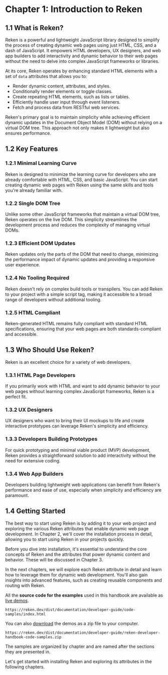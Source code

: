 

# Chapter 1: Introduction to Reken

## 1.1 What is Reken?

Reken is a powerful and lightweight JavaScript library designed to simplify the process of creating dynamic web pages using just HTML, CSS, and a dash of JavaScript. It empowers HTML developers, UX designers, and web app builders to add interactivity and dynamic behavior to their web pages without the need to delve into complex JavaScript frameworks or libraries.

At its core, Reken operates by enhancing standard HTML elements with a set of `data` attributes that allows you to:

- Render dynamic content, attributes, and styles.
- Conditionally render elements or toggle classes.
- Create repeating HTML elements, such as lists or tables.
- Efficiently handle user input through event listeners.
- Fetch and process data from RESTful web services.

Reken's primary goal is to maintain simplicity while achieving efficient dynamic updates in the Document Object Model (DOM) without relying on a virtual DOM tree. This approach not only makes it lightweight but also ensures performance.

## 1.2 Key Features

### 1.2.1 Minimal Learning Curve

Reken is designed to minimize the learning curve for developers who are already comfortable with HTML, CSS, and basic JavaScript. You can start creating dynamic web pages with Reken using the same skills and tools you're already familiar with.

### 1.2.2 Single DOM Tree

Unlike some other JavaScript frameworks that maintain a virtual DOM tree, Reken operates on the live DOM. This simplicity streamlines the development process and reduces the complexity of managing virtual DOMs.

### 1.2.3 Efficient DOM Updates

Reken updates only the parts of the DOM that need to change, minimizing the performance impact of dynamic updates and providing a responsive user experience.

### 1.2.4 No Tooling Required

Reken doesn't rely on complex build tools or transpilers. You can add Reken to your project with a simple script tag, making it accessible to a broad range of developers without additional tooling.

### 1.2.5 HTML Compliant

Reken-generated HTML remains fully compliant with standard HTML specifications, ensuring that your web pages are both standards-compliant and accessible.

## 1.3 Who Should Use Reken?

Reken is an excellent choice for a variety of web developers.

### 1.3.1 HTML Page Developers

If you primarily work with HTML and want to add dynamic behavior to your web pages without learning complex JavaScript frameworks, Reken is a perfect fit.

### 1.3.2 UX Designers

UX designers who want to bring their UI mockups to life and create interactive prototypes can leverage Reken's simplicity and efficiency.

### 1.3.3 Developers Building Prototypes

For quick prototyping and minimal viable product (MVP) development, Reken provides a straightforward solution to add interactivity without the need for extensive coding.

### 1.3.4 Web App Builders

Developers building lightweight web applications can benefit from Reken's performance and ease of use, especially when simplicity and efficiency are paramount.

## 1.4 Getting Started

The best way to start using Reken is by adding it to your web project and exploring the various Reken attributes that enable dynamic web page development. In Chapter 2, we'll cover the installation process in detail, allowing you to start using Reken in your projects quickly.

Before you dive into installation, it's essential to understand the core concepts of Reken and the attributes that power dynamic content and behavior. These will be discussed in Chapter 3.

In the next chapters, we will explore each Reken attribute in detail and learn how to leverage them for dynamic web development. You'll also gain insights into advanced features, such as creating reusable components and routing with Reken.

All the **source code for the examples** used in this handbook are available as [live demos](https://reken.dev/dist/documentation/developer-guide/code-samples/index.html).

```text
https://reken.dev/dist/documentation/developer-guide/code-samples/index.html
```

You can also [download](https://reken.dev/dist/documentation/developer-guide/reken-developer-handbook-code-samples.zip) the demos as a zip file to your computer.

```text
https://reken.dev/dist/documentation/developer-guide/reken-developer-handbook-code-samples.zip
```



The samples are organized by chapter and are named after the sections they are presented in.

Let's get started with installing Reken and exploring its attributes in the following chapters.
